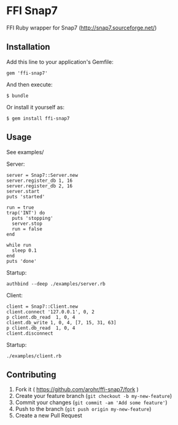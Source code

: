 # FFI Snap7

FFI Ruby wrapper for Snap7 (http://snap7.sourceforge.net/)

## Installation

Add this line to your application's Gemfile:

    gem 'ffi-snap7'

And then execute:

    $ bundle

Or install it yourself as:

    $ gem install ffi-snap7

## Usage

See examples/

Server:

    server = Snap7::Server.new
    server.register_db 1, 16
    server.register_db 2, 16
    server.start
    puts 'started'

    run = true
    trap('INT') do
      puts 'stopping'
      server.stop
      run = false
    end

    while run
      sleep 0.1
    end
    puts 'done'

Startup:

    authbind --deep ./examples/server.rb



Client:

    client = Snap7::Client.new
    client.connect '127.0.0.1', 0, 2
    p client.db_read  1, 0, 4
    client.db_write 1, 0, 4, [7, 15, 31, 63]
    p client.db_read  1, 0, 4
    client.disconnect

Startup:

    ./examples/client.rb



## Contributing

1. Fork it ( https://github.com/arohr/ffi-snap7/fork )
2. Create your feature branch (`git checkout -b my-new-feature`)
3. Commit your changes (`git commit -am 'Add some feature'`)
4. Push to the branch (`git push origin my-new-feature`)
5. Create a new Pull Request
